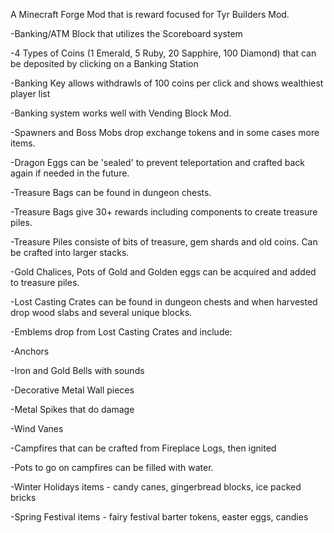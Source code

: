 A Minecraft Forge Mod that is reward focused for Tyr Builders Mod.

-Banking/ATM Block that utilizes the Scoreboard system

-4 Types of Coins (1 Emerald, 5 Ruby, 20 Sapphire, 100 Diamond) that can be deposited by clicking on a Banking Station

-Banking Key allows withdrawls of 100 coins per click and shows wealthiest player list

-Banking system works well with Vending Block Mod.

-Spawners and Boss Mobs drop exchange tokens and in some cases more items.

-Dragon Eggs can be 'sealed' to prevent teleportation and crafted back again if needed in the future.

-Treasure Bags can be found in dungeon chests.

-Treasure Bags give 30+ rewards including components to create treasure piles.

-Treasure Piles consiste of bits of treasure, gem shards and old coins.  Can be crafted into larger stacks.

-Gold Chalices, Pots of Gold and Golden eggs can be acquired and added to treasure piles.

-Lost Casting Crates can be found in dungeon chests and when harvested drop wood slabs and several unique blocks.

-Emblems drop from Lost Casting Crates and include:

-Anchors

-Iron and Gold Bells with sounds

-Decorative Metal Wall pieces

-Metal Spikes that do damage

-Wind Vanes

-Campfires that can be crafted from Fireplace Logs, then ignited

-Pots to go on campfires can be filled with water.

-Winter Holidays items - candy canes, gingerbread blocks, ice packed bricks

-Spring Festival items - fairy festival barter tokens, easter eggs, candies
